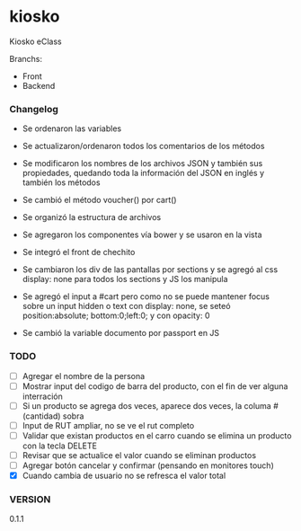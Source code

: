 kiosko
======

Kiosko eClass

Branchs:
- Front
- Backend

### Changelog
* Se ordenaron las variables
* Se actualizaron/ordenaron todos los comentarios de los métodos
* Se modificaron los nombres de los archivos JSON y también sus propiedades, quedando toda la información del JSON en inglés y también los métodos
* Se cambió el método voucher() por cart()

* Se organizó la estructura de archivos
* Se agregaron los componentes vía bower y se usaron en la vista

* Se integró el front de chechito
* Se cambiaron los div de las pantallas por sections y se agregó al css display: none para todos los sections y JS los manipula
* Se agregó el input a #cart pero como no se puede mantener focus sobre un input hidden o text con display: none, se seteó position:absolute; bottom:0;left:0; y con opacity: 0
* Se cambió la variable documento por passport en JS

### TODO
- [ ] Agregar el nombre de la persona
- [ ] Mostrar input del codigo de barra del producto, con el fin de ver alguna interración
- [ ] Si un producto se agrega dos veces, aparece dos veces, la columa # (cantidad) sobra
- [ ] Input de RUT ampliar, no se ve el rut completo
- [ ] Validar que existan productos en el carro cuando se elimina un producto con la tecla DELETE
- [ ] Revisar que se actualice el valor cuando se eliminan productos
- [ ] Agregar botón cancelar y confirmar (pensando en monitores touch)
- [x] Cuando cambia de usuario no se refresca el valor total

### VERSION
0.1.1